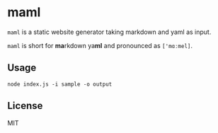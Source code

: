 # maml

`maml` is a static website generator taking markdown and yaml as input.

`maml` is short for **ma**rkdown ya**ml** and pronounced as `['mɑːmel]`.


## Usage

```
node index.js -i sample -o output
```


## License

MIT
